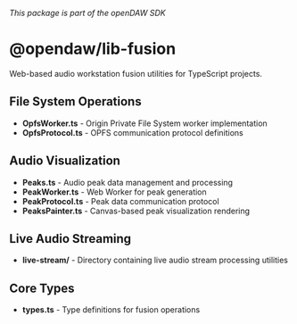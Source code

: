 _This package is part of the openDAW SDK_

# @opendaw/lib-fusion

Web-based audio workstation fusion utilities for TypeScript projects.

## File System Operations

* **OpfsWorker.ts** - Origin Private File System worker implementation
* **OpfsProtocol.ts** - OPFS communication protocol definitions

## Audio Visualization

* **Peaks.ts** - Audio peak data management and processing
* **PeakWorker.ts** - Web Worker for peak generation
* **PeakProtocol.ts** - Peak data communication protocol
* **PeaksPainter.ts** - Canvas-based peak visualization rendering

## Live Audio Streaming

* **live-stream/** - Directory containing live audio stream processing utilities

## Core Types

* **types.ts** - Type definitions for fusion operations